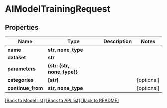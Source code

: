 # AIModelTrainingRequest


## Properties

Name | Type | Description | Notes
------------ | ------------- | ------------- | -------------
**name** | **str, none_type** |  | 
**dataset** | **str** |  | 
**parameters** | **{str: (str, none_type)}** |  | 
**categories** | **[str]** |  | [optional] 
**continue_from** | **str, none_type** |  | [optional] 

[[Back to Model list]](../#documentation-for-models) [[Back to API list]](../#documentation-for-api-endpoints) [[Back to README]](../)


